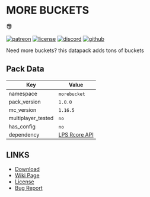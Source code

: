 # MORE BUCKETS
![alt](pack.png)

[![patreon](https://img.shields.io/endpoint?url=https%3A%2F%2Fraw.githubusercontent.com%2Flegopitstop%2Fwebsite-files%2Fmain%2Fshields.io%2Fpatreon.json)](https://www.patreon.com/Legopitstop "Go to patreon")
[![license](https://img.shields.io/endpoint?url=https%3A%2F%2Fraw.githubusercontent.com%2Flegopitstop%2Fwebsite-files%2Fmain%2Fshields.io%2Flicense.json)](https://legopitstop.weebly.com/legopitstops-common-license-v2.html "Go to legopitstop.weebly.com")
[![discord](https://img.shields.io/discord/479902284810027008)](https://legopitstop.weebly.com/discord.html "Go to legopitstop.weebly.com")
[![github](https://img.shields.io/github/issues-raw/legopitstop/Datapacks)](https://github.com/legopitstop/Datapacks/issues "Go to Github")

Need more buckets? this datapack adds tons of buckets
## Pack Data
| Key                | Value  |
| ------------------ | ------ |
| namespace          | `morebucket` |
| pack_version       | `1.0.0`  |
| mc_version         | `1.16.5` |
| multiplayer_tested | `no`     |
| has_config         | `no`     |
| dependency         |[LPS Rcore API](https://www.curseforge.com/minecraft/customization/legopitstops-recipe-core-datapack)|

## LINKS
- [Download](https://www.curseforge.com/minecraft/customization/more-buckets-datapack)
- [Wiki Page](https://github.com/legopitstop/Datapacks/wiki)
- [License](https://legopitstop.weebly.com/legopitstops-common-license-v2.html)
- [Bug Report](https://github.com/legopitstop/Datapacks/issues)